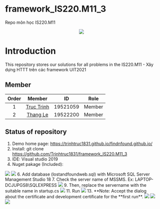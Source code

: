 # framework_IS220.M11_3
Repo môn học IS220.M11
<p align="center">
  <img src="https://user-images.githubusercontent.com/56221762/111880949-da1dd580-89e0-11eb-876c-a68752260d3b.png">
</p>

# Introduction

This repository stores our solutions for all problems in the IS220.M11 - Xây dựng HTTT trên các framework UIT2021 

## Member

|Order|    Member         |  ID        | Role 
|:---:| :-----------:     | :--:       | :--: 
|1    |    [Truc Trinh](https://github.com/Trinhtruc1831/)    |  19521059  | Member
|2    |    [Thang Le](https://github.com/huuthang196)    |  19522200  | Member

## Status of repository
1. Demo home page: https://trinhtruc1831.github.io/findnfound.github.io/
2. Install: git clone https://github.com/Trinhtruc1831/framework_IS220.M11_3
3. IDE: Visual studio 2019
4. Nuget pakage (Included):
<img src="https://user-images.githubusercontent.com/84175454/147854564-293d5018-14df-476c-94a8-e05cfa3fc13f.PNG">
<img src="https://user-images.githubusercontent.com/84175454/147854566-dd1d7d7f-6fb8-43df-b96c-219effe73933.PNG">
6. Add database (lostandfoundweb.sql) with Microsoft SQL Server Management Studio 18
7. Check the server name of MSSMS. Ex: LAPTOP-DCJUPGS8\SQLEXPRESS
<img src="https://user-images.githubusercontent.com/84175454/147854598-8a08c972-0785-4346-b45b-eac56d802122.png">
9. Then, replace the servername with the suitable name in startup.cs
<img src="https://user-images.githubusercontent.com/84175454/147854612-a6bf8785-6f09-4181-9cda-c6d71a9d0ad3.png">
11. Run
<img src="https://user-images.githubusercontent.com/84175454/147854620-11ce9bef-dc0a-43ea-bdc1-f33c199cdc47.PNG">
13. **Note: Accept the dialog about the certificate and development certificate for the **first run**.
<img src="https://user-images.githubusercontent.com/84175454/147854627-63fa83c4-ac63-48aa-bd06-4ca45e0fd041.png">
<img src="https://user-images.githubusercontent.com/84175454/147854634-1fc9fdf2-1f4a-4bd6-a1ac-1483e2317a24.png">
<img src="https://user-images.githubusercontent.com/84175454/147854646-2f474690-ad03-44d3-b45e-30d051306772.png">
